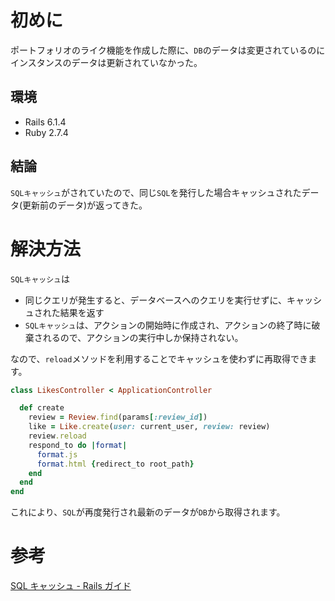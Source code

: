 <!--
title:   【Rails】DBから最新データが取得されていない時の対処法
tags:    ActiveRecord,Cache,Rails,Ruby
id:      e1347157eb6e16a7069b
private: false
-->

# 初めに

ポートフォリオのライク機能を作成した際に、`DB`のデータは変更されているのにインスタンスのデータは更新されていなかった。

## 環境

- Rails 6.1.4
- Ruby 2.7.4

## 結論

`SQLキャッシュ`がされていたので、同じ`SQL`を発行した場合キャッシュされたデータ(更新前のデータ)が返ってきた。

# 解決方法

`SQLキャッシュ`は

- 同じクエリが発生すると、データベースへのクエリを実行せずに、キャッシュされた結果を返す
- `SQLキャッシュ`は、アクションの開始時に作成され、アクションの終了時に破棄されるので、アクションの実行中しか保持されない。

なので、`reload`メソッドを利用することでキャッシュを使わずに再取得できます。

```ruby:like_controller.rb
class LikesController < ApplicationController

  def create
    review = Review.find(params[:review_id])
    like = Like.create(user: current_user, review: review)
    review.reload
    respond_to do |format|
      format.js
      format.html {redirect_to root_path}
    end
  end
end

```

これにより、`SQL`が再度発行され最新のデータが`DB`から取得されます。

# 参考

[SQL キャッシュ - Rails ガイド](https://railsguides.jp/caching_with_rails.html#sql%E3%82%AD%E3%83%A3%E3%83%83%E3%82%B7%E3%83%A5)
